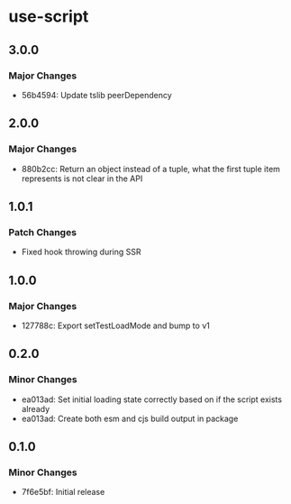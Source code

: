 # use-script

## 3.0.0

### Major Changes

- 56b4594: Update tslib peerDependency

## 2.0.0

### Major Changes

- 880b2cc: Return an object instead of a tuple, what the first tuple item represents is not clear in the API

## 1.0.1

### Patch Changes

- Fixed hook throwing during SSR

## 1.0.0

### Major Changes

- 127788c: Export setTestLoadMode and bump to v1

## 0.2.0

### Minor Changes

- ea013ad: Set initial loading state correctly based on if the script exists already
- ea013ad: Create both esm and cjs build output in package

## 0.1.0

### Minor Changes

- 7f6e5bf: Initial release
